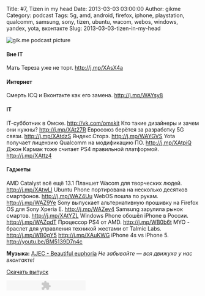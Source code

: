 Title: #7, Tizen in my head
Date: 2013-03-03 03:00:00
Author: gikme
Category: podcast
Tags: 5g, amd, android, firefox, iphone, playstation, qualcomm, samsung, sony, tizen, ubuntu, wacom, webos, windows, yandex, yota, вконтакте
Slug: 2013-03-03-tizen-in-my-head

![gik.me podcast picture](http://4.bp.blogspot.com/-QiSwmoBJkoE/UTNZFaYPh5I/AAAAAAAAJTY/VJ5QzzRMCn8/s1600/gikme-pic-s01e07.jpg)

#### Вне IT 

Мать Тереза уже не торт. <http://j.mp/XAsX4a>

#### Интернет 

Смерть ICQ и Вконтакте как его замена. <http://j.mp/WAYsy8> 

#### IT

IT-cубботник в Омске. <http://vk.com/omskit>
Кто такие дизайнеры и зачем они нужны? <http://j.mp/XAt27R>
Евросоюз берётся за разработку 5G связи. <http://j.mp/XAtdzS>
Яндекс.Сторэ. <http://j.mp/WAYGVS>
Yota получает лицензию Qualcomm на модификацию ПО.
    <http://j.mp/XAtpiQ>
Джон Кармак тоже считает PS4 правильной платформой.
    <http://j.mp/XAttz4> 

#### Гаджеты 

AMD Catalyst всё ещё 13.1
Планшет Wacom для творческих людей. <http://j.mp/XAtwLl>
Ubuntu Phone портирована на несколько десятков смартфонов.
    <http://j.mp/WAZ4Uu>
WebOS пошла по рукам. <http://j.mp/WAZ9Ye>
Sony выпускает альтернативную прошивку на Firefox OS для Sony Xperia
    E. <http://j.mp/WAZev4>
Samsung зарулила рынок смартов. <http://j.mp/XAtYZL>
Windows Phone обошёл iPhone в России. <http://j.mp/WAZqdT>
Процессор PS4 от AMD. <http://j.mp/WB0b6t>
MYO - браслет для управления техникой жестами от Talmic Labs.
    <http://j.mp/WB0gY5> <http://j.mp/XAuKWG>
iPhone 4s vs iPhone 5. <http://youtu.be/BM5139D7n4c>


**Музыка:** [AJEC - Beautiful
euphoria](http://promodj.com/amurstar/tracks/3834716/AJEC_Beautiful_euphoria)
*Не забывайте — вся движуха у нас вконтакте!*

[Скачать
выпуск](http://static.qnub.ru/gik.me/mp3/s01/00007-tizen-in-my-head.mp3)

<embed type="application/x-shockwave-flash" src="http://assets.tumblr.com/swf/audio_player.swf?audio_file=http%3A%2F%2Fstatic.qnub.ru%2Fgik.me%2Fmp3%2Fs01%2F00007-tizen-in-my-head.mp3&amp;color=FFFFFF" height="27" width="207" quality="best" wmode="opaque">
</embed>

